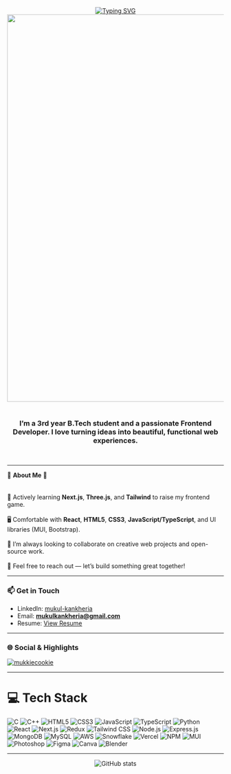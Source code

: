 <div align="center">
  <a href="https://git.io/typing-svg">
    <img src="https://readme-typing-svg.herokuapp.com?font=Fira+Code&weight=600&size=26&pause=1000&color=5FF727&background=FE67FF00&center=true&vCenter=true&width=600&lines=%F0%9F%91%8B+Hey+there!+I%27m+Mukul+Kankheria+%F0%9F%92%BB;Frontend+Developer" alt="Typing SVG" />
  </a>
  <img src="https://media.giphy.com/media/v1.Y2lkPTc5MGI3NjExMW82bzM5M2RnZnd2cGJjbTV0eHN4OWtmYTNsMHZ2Z3ZoNnpxYnJ2ZSZlcD12MV9naWZzX3NlYXJjaCZjdD1n/xT9IgIc0lryrxvqVGM/giphy.gif" width="900" />
  <br/><br/>
  <h3>
    I’m a 3rd year B.Tech student and a passionate Frontend Developer.  
    I love turning ideas into beautiful, functional web experiences.
  </h3>
</div>
<br/><hr/>

🚀 **About Me** 🚀  
<br/>  
🌱 Actively learning **Next.js**, **Three.js**, and **Tailwind** to raise my frontend game.<br/>  
🖥️ Comfortable with **React**, **HTML5**, **CSS3**, **JavaScript/TypeScript**, and UI libraries (MUI, Bootstrap).<br/>  
🎯 I’m always looking to collaborate on creative web projects and open-source work.<br/>  
🤝 Feel free to reach out — let’s build something great together!  

---

### 📫 Get in Touch  
- LinkedIn: [mukul-kankheria](https://www.linkedin.com/in/mukul-kankheria-768186225/)  
- Email: **mukulkankheria@gmail.com**  
- Resume: [View Resume](https://drive.google.com/file/d/1WCEGgyYiSK7W6QjRDyvJ6jbk_EeKocNS/view?usp=drive_link)  

---

### 🌐 Social & Highlights  
<p align="left">  
  <a href="https://github.com/ryo-ma/github-profile-trophy"><img src="https://github-profile-trophy.vercel.app/?username=mukkiecookie" alt="mukkiecookie" /></a>  
</p>

---

# 💻 Tech Stack
![C](https://img.shields.io/badge/C-%2300599C.svg?style=plastic&logo=c&logoColor=white) 
![C++](https://img.shields.io/badge/C++-%2300599C.svg?style=plastic&logo=c%2B%2B&logoColor=white) 
![HTML5](https://img.shields.io/badge/HTML5-%23E34F26.svg?style=plastic&logo=html5&logoColor=white) 
![CSS3](https://img.shields.io/badge/CSS3-%231572B6.svg?style=plastic&logo=css3&logoColor=white) 
![JavaScript](https://img.shields.io/badge/JavaScript-%23323330.svg?style=plastic&logo=javascript&logoColor=%23F7DF1E) 
![TypeScript](https://img.shields.io/badge/TypeScript-%23007ACC.svg?style=plastic&logo=typescript&logoColor=white) 
![Python](https://img.shields.io/badge/Python-3670A0?style=plastic&logo=python&logoColor=ffdd54) 
![React](https://img.shields.io/badge/React-%2320232a.svg?style=plastic&logo=react&logoColor=%2361DAFB) 
![Next.js](https://img.shields.io/badge/Next-black?style=plastic&logo=next.js&logoColor=white) 
![Redux](https://img.shields.io/badge/Redux-%23593d88.svg?style=plastic&logo=redux&logoColor=white) 
![Tailwind CSS](https://img.shields.io/badge/TailwindCSS-%2338B2AC.svg?style=plastic&logo=tailwind-css&logoColor=white) 
![Node.js](https://img.shields.io/badge/Node.js-6DA55F?style=plastic&logo=node.js&logoColor=white) 
![Express.js](https://img.shields.io/badge/Express.js-%23404d59.svg?style=plastic&logo=express&logoColor=%2361DAFB) 
![MongoDB](https://img.shields.io/badge/MongoDB-%234ea94b.svg?style=plastic&logo=mongodb&logoColor=white) 
![MySQL](https://img.shields.io/badge/MySQL-%2300f.svg?style=plastic&logo=mysql&logoColor=white) 
![AWS](https://img.shields.io/badge/AWS-%23232F3E.svg?style=plastic&logo=amazon-aws&logoColor=FF9900) 
![Snowflake](https://img.shields.io/badge/Snowflake-0099F9.svg?style=plastic&logo=snowflake&logoColor=white) 
![Vercel](https://img.shields.io/badge/Vercel-%23000000.svg?style=plastic&logo=vercel&logoColor=white) 
![NPM](https://img.shields.io/badge/NPM-%23000000.svg?style=plastic&logo=npm&logoColor=white) 
![MUI](https://img.shields.io/badge/MUI-%230081CB.svg?style=plastic&logo=material-ui&logoColor=white) 
![Photoshop](https://img.shields.io/badge/Photoshop-%231899DB.svg?style=plastic&logo=adobe-photoshop&logoColor=white) 
![Figma](https://img.shields.io/badge/Figma-%23F24E1E.svg?style=plastic&logo=figma&logoColor=white) 
![Canva](https://img.shields.io/badge/Canva-%2300C4CC.svg?style=plastic&logo=canva&logoColor=white) 
![Blender](https://img.shields.io/badge/Blender-%23000000.svg?style=plastic&logo=blender&logoColor=F5792A)



---

<p align="center">
  <img src="https://github-readme-stats.vercel.app/api?username=mukkiecookie&show_icons=true&locale=en" alt="GitHub stats" />
</p>

